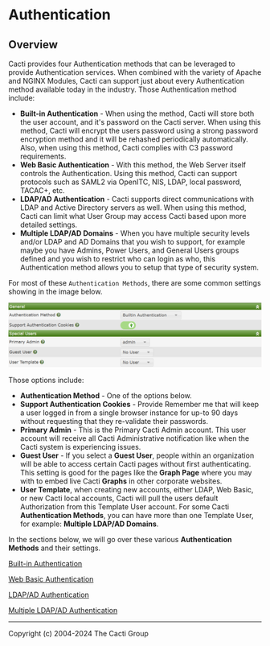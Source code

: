# Authentication

## Overview

Cacti provides four Authentication methods that can be leveraged to provide
Authentication services.  When combined with the variety of Apache and NGINX
Modules, Cacti can support just about every Authentication method available
today in the industry.  Those Authentication method include:

- **Built-in Authentication** - When using the method, Cacti will store both
  the user account, and it's password on the Cacti server.  When using this
  method, Cacti will encrypt the users password using a strong password
  encryption method and it will be rehashed periodically automatically.
  Also, when using this method, Cacti complies with C3 password requirements.
- **Web Basic Authentication** - With this method, the Web Server itself
  controls the Authentication.  Using this method, Cacti can support protocols
  such as SAML2 via OpenITC, NIS, LDAP, local password, TACAC+, etc.
- **LDAP/AD Authentication** - Cacti supports direct communications with LDAP
  and Active Directory servers as well.  When using this method, Cacti
  can limit what User Group may access Cacti based upon more detailed
  settings.
- **Multiple LDAP/AD Domains** - When you have multiple security levels
  and/or LDAP and AD Domains that you wish to support, for example
  maybe you have Admins, Power Users, and General Users groups defined
  and you wish to restrict who can login as who, this Authentication
  method allows you to setup that type of security system.

For most of these `Authentication Methods`, there are some common settings
showing in the image below.

![Common Authentication Options](images/settings-auth-common.png)

Those options include:

- **Authentication Method** - One of the options below.
- **Support Authentication Cookies** - Provide Remember me that will keep a user
  logged in from a single browser instance for up-to 90 days without
  requesting that they re-validate their passwords.
- **Primary Admin** - This is the Primary Cacti Admin account.  This user
  account will receive all Cacti Administrative notification like when
  the Cacti system is experiencing issues.
- **Guest User** - If you select a **Guest User**, people within an organization
  will be able to access certain Cacti pages without first authenticating.
  This setting is good for the pages like the **Graph Page** where you may
  with to embed live Cacti **Graphs** in other corporate websites.
- **User Template**, when creating new accounts, either LDAP, Web Basic,
  or new Cacti local accounts, Cacti will pull the users default Authorization
  from this Template User account.  For some Cacti **Authentication Methods**,
  you can have more than one Template User, for example:
  **Multiple LDAP/AD Domains**.

In the sections below, we will go over these various
**Authentication Methods** and their settings.

[Built-in Authentication](Settings-Auth-Local.md)

[Web Basic Authentication](Settings-Auth-Basic.md)

[LDAP/AD Authentication](Settings-Auth-LDAP.md)

[Multiple LDAP/AD Authentication](Settings-Domains.md)

---
Copyright (c) 2004-2024 The Cacti Group
